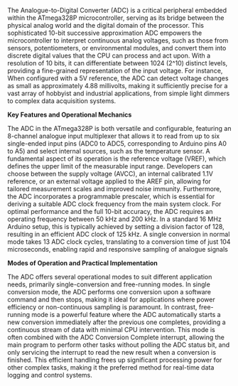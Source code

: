 The Analogue-to-Digital Converter (ADC) is a critical peripheral embedded within the ATmega328P microcontroller, serving as its bridge between the physical analog 
world and the digital domain of the processor. This sophisticated 10-bit successive approximation ADC empowers the microcontroller to interpret continuous analog 
voltages, such as those from sensors, potentiometers, or environmental modules, and convert them into discrete digital values that the CPU can process and act upon.
With a resolution of 10 bits, it can differentiate between 1024 (2^10) distinct levels, providing a fine-grained representation of the input voltage. For instance, 
When configured with a 5V reference, the ADC can detect voltage changes as small as approximately 4.88 millivolts, making it sufficiently precise for a vast array 
of hobbyist and industrial applications, from simple light dimmers to complex data acquisition systems.  

**Key Features and Operational Mechanics** 

The ADC in the ATmega328P is both versatile and configurable, featuring an 8-channel analogue input multiplexer that allows it to read from up to six single-ended 
input pins (ADC0 to ADC5, corresponding to Arduino pins A0 to A5) and select internal sources, such as the temperature sensor. A fundamental aspect of its operation is 
the reference voltage (VREF), which defines the upper limit of the measurable input range. Developers can choose between the supply voltage (AVCC), an internal 
calibrated 1.1V reference, or an external voltage applied to the AREF pin, allowing for tailored measurement scales and improved noise immunity. Furthermore, 
the ADC incorporates a programmable prescaler, which is essential for deriving a suitable ADC clock frequency from the main system clock. For optimal performance 
and the full 10-bit accuracy, the ADC requires an operating frequency between 50 kHz and 200 kHz. In a standard 16 MHz Arduino setup, this is typically achieved by 
setting a division factor of 128, resulting in an efficient ADC clock of 125 kHz. A single conversion in normal mode takes 13 ADC clock cycles, translating to a 
conversion time of just 104 microseconds, enabling rapid and responsive sampling of analogue signals  

**Modes of Operation and Practical Implementation**  

The ADC offers several operational modes to suit different application needs, primarily single-conversion and free-running modes. In single conversion mode, the 
ADC performs one conversion upon a software command and then stops, making it ideal for applications where power efficiency or non-continuous sampling is paramount. 
In contrast, free-running mode is a powerful feature where the ADC automatically starts a new conversion immediately after the previous one completes, providing a 
continuous stream of data with minimal CPU intervention. This mode is often combined with the ADC Conversion Complete interrupt, allowing the main program to perform 
other tasks without polling the ADC status bit, and only servicing the interrupt to read the new result when a conversion is finished. This efficient handling frees 
up significant processing power for other complex tasks, making it the preferred method for real-time data logging and control systems.

